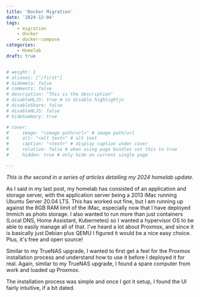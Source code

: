 ```yaml
---
title: 'Docker Migration'
date: '2024-12-04'
tags:
    - migration
    - docker
    - docker-compose
categories:
    - Homelab
draft: true


# weight: 1
# aliases: ["/first"]
# hidemeta: false
# comments: false
# description: "This is the description"
# disableHLJS: true # to disable highlightjs
# disableShare: false
# disableHLJS: false
# hideSummary: true

# cover:
#     image: "<image path/url>" # image path/url
#     alt: "<alt text>" # alt text
#     caption: "<text>" # display caption under cover
#     relative: false # when using page bundles set this to true
#     hidden: true # only hide on current single page

---
```

*This is the second in a series of articles detailing my 2024 homelab update.*

As I said in my last post, my homelab has consisted of an application and storage server, with the application server being a 2013 iMac running Ubuntu Server 20.04 LTS. This has worked out fine, but I am running up against the 8GB RAM limit of the iMac, especially now that I have deployed Immich as photo storage. I also wanted to run more than just containers (Local DNS, Home Assistant, Kubernetes) so I wanted a hypervisor OS to be able to easily manage all of that. I've heard a lot about Proxmox, and since it is basically just Debian plus QEMU I figured it would be a nice easy choice. Plus, it's free and open source!

Similar to my TrueNAS upgrade, I wanted to first get a feel for the Proxmox installation process and understand how to use it before I deployed it for real. Again, similar to my TrueNAS upgrade, I found a spare computer from work and loaded up Proxmox.

The installation process was simple and once I got it setup, I found the UI fairly intuitive, if a bit dated.